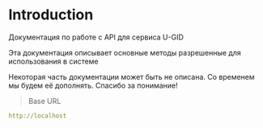 # Introduction

Документация по работе с API для сервиса U-GID

Эта документация описывает основные методы разрешенные для использования в системе

<aside>Некоторая часть документации может быть не описана. Со временем мы будем её дополнять. Спасибо за понимание!</aside>

> Base URL

```yaml
http://localhost
```